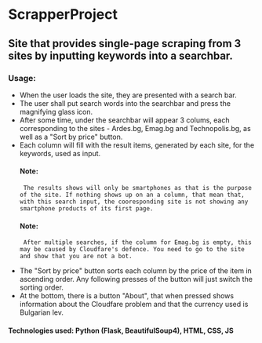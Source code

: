 # ScrapperProject
## Site that provides single-page scraping from 3 sites by inputting keywords into a searchbar.


### Usage:
* When the user loads the site, they are presented with a search bar.
* The user shall put search words into the searchbar and press the magnifying glass icon.
* After some time, under the searchbar will appear 3 colums, each corresponding to the sites - Ardes.bg, Emag.bg and Technopolis.bg, as well as a "Sort by price" button.
* Each column will fill with the result items, generated by each site, for the keywords, used as input.
  ####  Note:
       The results shows will only be smartphones as that is the purpose of the site. If nothing shows up on an a column, that mean that, with this search input, the cooresponding site is not showing any smartphone products of its first page.
  #### Note:
       After multiple searches, if the column for Emag.bg is empty, this may be caused by Cloudfare's defence. You need to go to the site and show that you are not a bot.

  
* The "Sort by price" button sorts each column by the price of the item in ascending order. Any following presses of the button will just switch the sorting order.
* At the bottom, there is a button "About", that when pressed shows information about the Cloudfare problem and that the currency used is Bulgarian lev.

####  Technologies used: Python (Flask, BeautifulSoup4), HTML, CSS, JS
